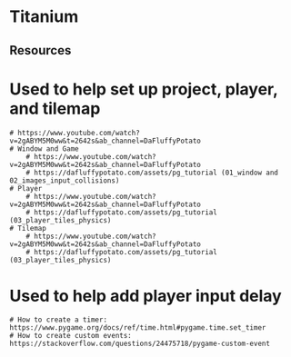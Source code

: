 # Titanium

## Resources

# Used to help set up project, player, and tilemap
    # https://www.youtube.com/watch?v=2gABYM5M0ww&t=2642s&ab_channel=DaFluffyPotato
    # Window and Game
        # https://www.youtube.com/watch?v=2gABYM5M0ww&t=2642s&ab_channel=DaFluffyPotato
        # https://dafluffypotato.com/assets/pg_tutorial (01_window and 02_images_input_collisions)
    # Player
        # https://www.youtube.com/watch?v=2gABYM5M0ww&t=2642s&ab_channel=DaFluffyPotato
        # https://dafluffypotato.com/assets/pg_tutorial (03_player_tiles_physics)
    # Tilemap
        # https://www.youtube.com/watch?v=2gABYM5M0ww&t=2642s&ab_channel=DaFluffyPotato
        # https://dafluffypotato.com/assets/pg_tutorial (03_player_tiles_physics)

# Used to help add player input delay
    # How to create a timer: https://www.pygame.org/docs/ref/time.html#pygame.time.set_timer
    # How to create custom events: https://stackoverflow.com/questions/24475718/pygame-custom-event